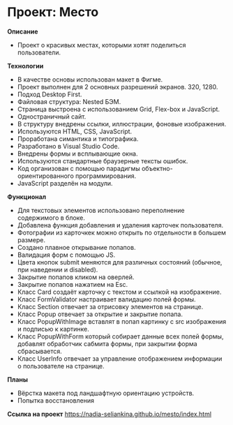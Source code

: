 # Проект: Место

**Описание**

* Проект о красивых местах, которыми хотят поделиться пользователи.

**Технологии**

* В качестве основы использован макет в Фигме.
* Проект выполнен для 2 основных разрешений экранов. 320, 1280.
* Подход Desktop First.
* Файловая структура: Nested БЭМ.
* Страница выстроена с использованием Grid, Flex-box и JavaScript.
* Одностраничный сайт.
* В структуру внедрены ссылки, иллюстрации, фоновые изображения.
* Используются HTML, CSS, JavaScript.
* Проработана симантика и типографика.
* Разработано в Visual Studio Code.
* Внедрены формы и всплывающие окна.
* Используются стандартные браузерные тексты ошибок.
* Код организован с помощью парадигмы объектно-ориентированного программирования.
* JavaScript разделён на модули.

**Функционал**

* Для текстовых элементов использовано переполнение содержимого в блоке.
* Добавлена функция добавления и удаления карточек пользователя.
* Фотографии из карточкек можно открыть по отдельности в большем размере.
* Создано плавное открывание попапов.
* Валидация форм с помощью JS.
* Цвета кнопок submit меняются для различных состояний (обычное, при наведении и disabled).
* Закрытие попапов кликом на оверлей.
* Закрытие попапов нажатием на Esc.
* Класс Card создаёт карточку с текстом и ссылкой на изображение.
* Класс FormValidator настраивает валидацию полей формы.
* Класс Section отвечает за отрисовку элементов на странице.
* Класс Popup отвечает за открытие и закрытие попапа.
* Класс PopupWithImage вставлят в попап картинку с src изображения и подписью к картинке.
* Класс PopupWithForm который собирает данные всех полей формы, добавлят обработчик сабмита формы, при закрытии форма сбрасывается.
* Класс UserInfo отвечает за управление отображением информации о пользователе на странице.



**Планы**
* Вёрстка макета под ландшафтную ориентацию устройств.
* Попытка восстановления

**Ссылка на проект**
https://nadia-seliankina.github.io/mesto/index.html
